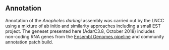 Annotation
----------

Annotation of the *Anopheles darlingi* assembly was carried out by the
LNCC using a mixture of ab initio and similarity approaches including a
small EST project. The geneset presented here (AdarC3.8, October 2018)
includes non-coding RNA genes from the [Ensembl Genomes
pipeline](http://ensemblgenomes.org/info/data/ncrna) and community
annotation patch build.
